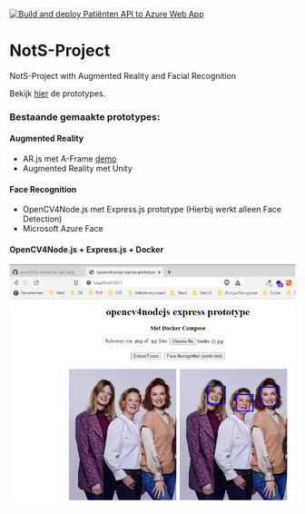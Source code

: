 [![Build and deploy Patiënten API to Azure Web App](https://github.com/aaron5670/NotS-Project/actions/workflows/main_patients-api.yml/badge.svg?branch=main)](https://github.com/aaron5670/NotS-Project/actions/workflows/main_patients-api.yml)
# NotS-Project
NotS-Project with Augmented Reality and Facial Recognition

Bekijk [hier](https://aaron5670.github.io/NotS-Project/) de prototypes.

### Bestaande gemaakte prototypes:

#### Augmented Reality
- AR.js met A-Frame [demo](https://aaron5670.github.io/NotS-Project/prototype-1.html)
- Augmented Reality met Unity

#### Face Recognition
- OpenCV4Node.js met Express.js prototype (Hierbij werkt alleen Face Detection)
- Microsoft Azure Face

#### OpenCV4Node.js + Express.js + Docker
![Screenshot](https://github.com/aaron5670/NotS-Project/blob/main/docs/opencv4nodejs.png)
